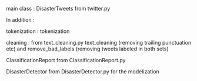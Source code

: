 main class : 
DisasterTweets from twitter.py

In addition : 

tokenization : tokenization 

cleaning :
from text_cleaning.py
text_cleaning (removing trailing punctuation etc) and remove_bad_labels (removing tweets labeled in both sets)

ClassificationReport from ClassificationReport.py

DisasterDetector from DisasterDetector.py for the modelization
